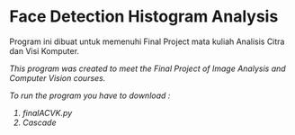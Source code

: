 # Face Detection Histogram Analysis

Program ini dibuat untuk memenuhi Final Project mata kuliah Analisis Citra dan Visi Komputer.

<i> This program was created to meet the Final Project of Image Analysis and Computer Vision courses.
  
  To run the program you have to download :
  1. finalACVK.py
  2. Cascade
